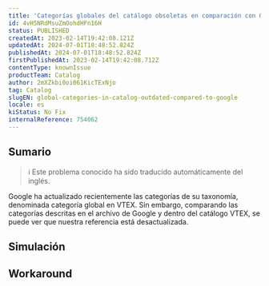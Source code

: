 ```yaml
---
title: 'Categorías globales del catálogo obsoletas en comparación con Google'
id: 4vH5NRdMsuZmOohdHFn16H
status: PUBLISHED
createdAt: 2023-02-14T19:42:08.121Z
updatedAt: 2024-07-01T18:48:52.824Z
publishedAt: 2024-07-01T18:48:52.824Z
firstPublishedAt: 2023-02-14T19:42:08.712Z
contentType: knownIssue
productTeam: Catalog
author: 2mXZkbi0oi061KicTExNjo
tag: Catalog
slugEN: global-categories-in-catalog-outdated-compared-to-google
locale: es
kiStatus: No Fix
internalReference: 754062
---
```


## Sumario

>ℹ️ Este problema conocido ha sido traducido automáticamente del inglés.


Google ha actualizado recientemente las categorías de su taxonomía, denominada categoría global en VTEX. Sin embargo, comparando las categorías descritas en el archivo de Google y dentro del catálogo VTEX, se puede ver que nuestra referencia está desactualizada.


##

## Simulación



## Workaround



